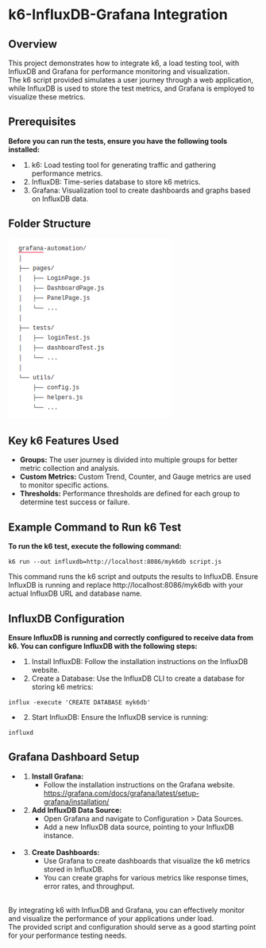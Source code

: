 # k6-InfluxDB-Grafana Integration

## Overview

This project demonstrates how to integrate k6, a load testing tool, with InfluxDB and Grafana for performance monitoring and visualization.<br> 
The k6 script provided simulates a user journey through a web application, while InfluxDB is used to store the test metrics, and Grafana is employed to visualize these metrics.


## Prerequisites
**Before you can run the tests, ensure you have the following tools installed:**

* 1. k6: Load testing tool for generating traffic and gathering performance metrics.
* 2. InfluxDB: Time-series database to store k6 metrics.
* 3. Grafana: Visualization tool to create dashboards and graphs based on InfluxDB data.
 
## Folder Structure

![Alt text](https://github.com/nirmala-c-m/k6-Influx-Grafana_Integration/blob/master/Screenshot%20from%202024-08-28%2016-31-17.png)
 
## Key k6 Features Used
* **Groups:** The user journey is divided into multiple groups for better metric collection and analysis.
* **Custom Metrics:** Custom Trend, Counter, and Gauge metrics are used to monitor specific actions.
* **Thresholds:** Performance thresholds are defined for each group to determine test success or failure.

## Example Command to Run k6 Test
**To run the k6 test, execute the following command:**
```
k6 run --out influxdb=http://localhost:8086/myk6db script.js
```
This command runs the k6 script and outputs the results to InfluxDB.
Ensure InfluxDB is running and replace http://localhost:8086/myk6db with your actual InfluxDB URL and database name.

## InfluxDB Configuration
**Ensure InfluxDB is running and correctly configured to receive data from k6. You can configure InfluxDB with the following steps:**

* 1. Install InfluxDB: Follow the installation instructions on the InfluxDB website.

* 2. Create a Database: Use the InfluxDB CLI to create a database for storing k6 metrics:
```
influx -execute 'CREATE DATABASE myk6db'
```

* 2. Start InfluxDB: Ensure the InfluxDB service is running:
```
influxd

```

## Grafana Dashboard Setup
* 1. **Install Grafana:**
     * Follow the installation instructions on the Grafana website.<br>
     https://grafana.com/docs/grafana/latest/setup-grafana/installation/
       <br>

       
* 2. **Add InfluxDB Data Source:**
     * Open Grafana and navigate to Configuration > Data Sources.
     * Add a new InfluxDB data source, pointing to your InfluxDB instance.
      <br>

      
* 3. **Create Dashboards:**
     * Use Grafana to create dashboards that visualize the k6 metrics stored in InfluxDB.
     * You can create graphs for various metrics like response times, error rates, and throughput.
<br>
By integrating k6 with InfluxDB and Grafana, you can effectively monitor and visualize the performance of your applications under load.<br>
The provided script and configuration should serve as a good starting point for your performance testing needs.
